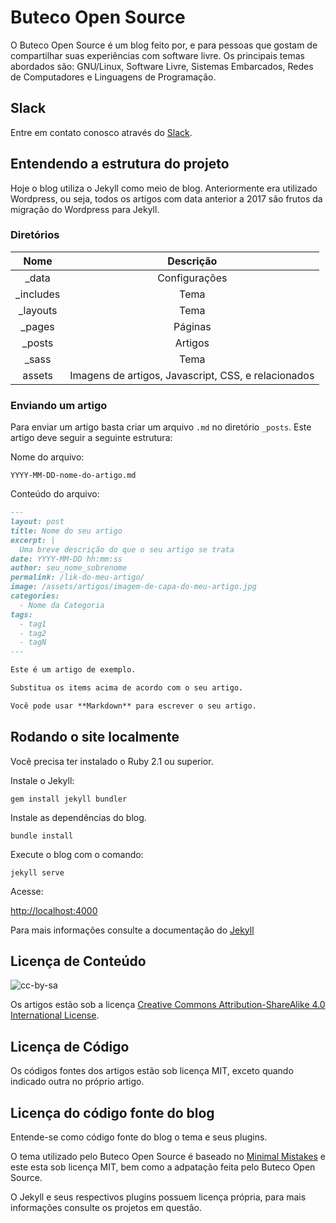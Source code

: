 # Buteco Open Source

O Buteco Open Source é um blog feito por, e para pessoas que gostam de compartilhar suas experiências com software livre. Os principais temas abordados são: GNU/Linux, Software Livre, Sistemas Embarcados, Redes de Computadores e Linguagens de Programação.

## Slack

Entre em contato conosco através do [Slack](https://buteco-slack.herokuapp.com/).

## Entendendo a estrutura do projeto

Hoje o blog utiliza o Jekyll como meio de blog.
Anteriormente era utilizado Wordpress, ou seja,
todos os artigos com data anterior a 2017 são frutos da migração do Wordpress para Jekyll.

### Diretórios

| Nome | Descrição |
|:----:|:---------:|
| _data         | Configurações |
| _includes     | Tema |
| _layouts      | Tema |
| _pages        | Páginas |
| _posts        | Artigos |
| _sass         | Tema |
| assets        | Imagens de artigos, Javascript, CSS, e relacionados |

### Enviando um artigo

Para enviar um artigo basta criar um arquivo `.md` no diretório `_posts`.
Este artigo deve seguir a seguinte estrutura:

Nome do arquivo:

`YYYY-MM-DD-nome-do-artigo.md`

Conteúdo do arquivo:

```md
---
layout: post
title: Nome do seu artigo
excerpt: |
  Uma breve descrição do que o seu artigo se trata
date: YYYY-MM-DD hh:mm:ss
author: seu_nome_sobrenome
permalink: /lik-do-meu-artigo/
image: /assets/artigos/imagem-de-capa-do-meu-artigo.jpg
categories:
  - Nome da Categoria
tags:
  - tag1
  - tag2
  - tagN
---

Este é um artigo de exemplo.

Substitua os items acima de acordo com o seu artigo.

Você pode usar **Markdown** para escrever o seu artigo.
```

## Rodando o site localmente

Você precisa ter instalado o Ruby 2.1 ou superior.

Instale o Jekyll:

`gem install jekyll bundler`

Instale as dependências do blog.

`bundle install`

Execute o blog com o comando:

`jekyll serve`

Acesse:

[http://localhost:4000](http://localhost:4000)

Para mais informações consulte a documentação do [Jekyll](https://jekyllrb.com/)

## Licença de Conteúdo

![cc-by-sa](https://i.creativecommons.org/l/by-sa/4.0/88x31.png)

Os artigos estão sob a licença [Creative Commons Attribution-ShareAlike 4.0 International License](http://creativecommons.org/licenses/by-sa/4.0/).

## Licença de Código

Os códigos fontes dos artigos estão sob licença MIT, exceto quando indicado outra no próprio artigo.

## Licença do código fonte do blog

Entende-se como código fonte do blog o tema e seus plugins.

O tema utilizado pelo Buteco Open Source é baseado no [Minimal Mistakes](https://github.com/mmistakes/minimal-mistakes/) e este esta sob licença MIT, bem como a adpatação feita pelo Buteco Open Source.

O Jekyll e seus respectivos plugins possuem licença própria, para mais informações consulte os projetos em questão.
